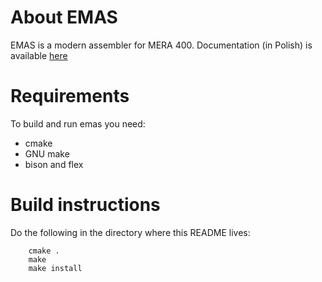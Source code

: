 
About EMAS
==========================================================================

EMAS is a modern assembler for MERA 400. Documentation (in Polish) is available [here](https://mera400.pl/EMAS)

Requirements
==========================================================================

To build and run emas you need:

* cmake
* GNU make
* bison and flex

Build instructions
==========================================================================

Do the following in the directory where this README lives:

```
	cmake .
	make
	make install
```

